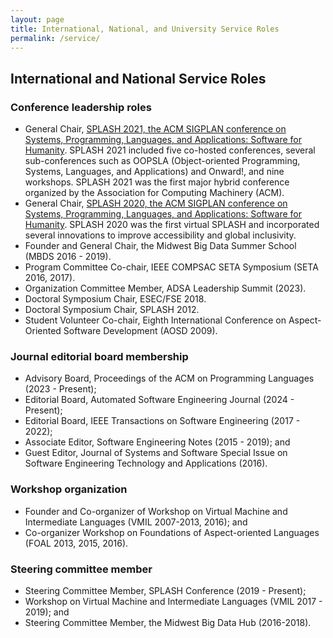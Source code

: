 ```yaml
---
layout: page
title: International, National, and University Service Roles
permalink: /service/
---
```


## International and National Service Roles

### Conference leadership roles

- General Chair, [SPLASH 2021, the ACM SIGPLAN conference on Systems, Programming, Languages, and Applications: Software for Humanity](https://2021.splashcon.org/). SPLASH 2021 included five co-hosted conferences, several sub-conferences such as OOPSLA (Object-oriented Programming, Systems, Languages, and Applications) and Onward!, and nine workshops. SPLASH 2021 was the first major hybrid conference organized by the Association for Computing Machinery (ACM).
- General Chair, [SPLASH 2020, the ACM SIGPLAN conference on Systems, Programming, Languages, and Applications: Software for Humanity](https://2020.splashcon.org/). SPLASH 2020 was the first virtual SPLASH and incorporated 
    several innovations to improve accessibility and global inclusivity. 
- Founder and General Chair, the Midwest Big Data Summer School (MBDS 2016 - 2019).
- Program Committee Co-chair, IEEE COMPSAC SETA Symposium (SETA 2016, 2017).
- Organization Committee Member, ADSA Leadership Summit (2023).
- Doctoral Symposium Chair, ESEC/FSE 2018.
- Doctoral Symposium Chair, SPLASH 2012.
- Student Volunteer Co-chair, Eighth International Conference on
      Aspect-Oriented Software Development (AOSD 2009).

### Journal editorial board membership

- Advisory Board, Proceedings of the ACM on Programming Languages (2023 - Present);
- Editorial Board, Automated Software Engineering Journal (2024 - Present);
- Editorial Board, IEEE Transactions on Software Engineering (2017 - 2022);
- Associate Editor, Software Engineering Notes (2015 - 2019); and
- Guest Editor, Journal of Systems and Software Special Issue on Software Engineering Technology and Applications (2016).

### Workshop organization 
- Founder and Co-organizer of Workshop on Virtual Machine and Intermediate Languages
  (VMIL 2007-2013, 2016); and
- Co-organizer Workshop on Foundations of Aspect-oriented Languages (FOAL 2013, 2015, 2016).

### Steering committee member
- Steering Committee Member, SPLASH Conference (2019 - Present); 
- Workshop on Virtual Machine and Intermediate Languages (VMIL 2017 - 2019); and
- Steering Committee Member, the Midwest Big Data Hub (2016-2018).


